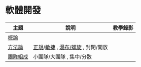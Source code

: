 # 軟體開發

主題         | 說明 | 教學錄影
-------------|------|-----------
[概論](overview.md)  |  |
[方法論](method.md)  | [正規](formal.md)/[敏捷](agile.md) , [瀑布/螺旋](model.md) , 封閉/開放  |
[團隊組成](group.md)  | 小團隊/大團隊 , 集中/分散 | 
